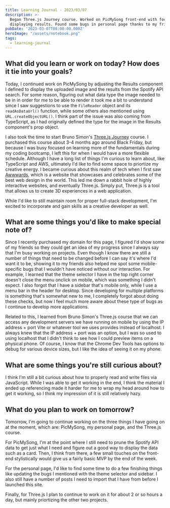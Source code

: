 ```yaml
---
title: Learning Journal - 2023/03/07
description: >-
  Began Three.js Journey course. Worked on PicMySong front-end with focus on
  displaying results. Found some bugs in personal page thanks to my friends.
pubDate: '2023-03-07T08:00:00.000Z'
heroImage: "/assets/notebook.png"
tags:
  - learning-journal
---
```


## What did you learn or work on today? How does it tie into your goals?

Today, I continued work on PicMySong by adjusting the Results component I defined to display the uploaded image and the results from the Spotify API search. For some reason, figuring out what data type the image needed to be in in order for me to be able to render it took me a bit to understand since I saw suggestions to use the `FileReader` object and its `readAsDataUrl()` function, while some others also mentioned using `URL.createObjectURL()`. I think part of the issue was also coming from TypeScript, as I had originally defined the type for the image in the Results component's prop object.

I also took the time to start Bruno Simon's [Three.js Journey](https://threejs-journey.com "") course.
I purchased this course about 3-4 months ago around Black Friday, but because I was busy focused on learning more of the fundamentals during my coding bootcamp, I left this for when I would have a more flexible schedule. Although I have a long list of things I'm curious to learn about, like TypeScript and AWS, ultimately I'd like to find some space to priortize my creative energy. I became curious about this realm of tech when I first saw [Awwwards](https://www.awwwards.com/ ""), which is a website that showcases and celebrates some of the best web design in the world. This led me down a rabbit hole of highly interactive websites, and eventually Three.js. Simply put, Three.js is a tool that allows us to create 3D experiences in a web application.

While I'd like to still maintain room for proper full-stack development, I'm excited to incorporate and gain skills as a creative developer as well.

## What are some things you'd like to make special note of?

Since I recently purchased my domain for this page, I figured I'd show some of my friends so they could get an idea of my progress since I always say that I'm busy working on projects. Even though I know there are still a number of things that need to be changed before I can say it's where I'd want it to be, showing it to my friends also helped me spot some mobile-specific bugs that I wouldn't have noticed without our interaction. For example, I learned that the theme selector I have in the top right corner doesn't close the menu onclick on mobile, which was something I didn't expect. I also forgot that I have a sidebar that's mobile only, while I use a menu bar in the header for desktop. Since developing for multiple platforms is something that's somewhat new to me, I completely forgot about doing these checks, but now I feel much more aware about these type of bugs as I continue to develop more applications.

Related to this, I learned from Bruno Simon's Three.js course that we can access any development servers we have running on mobile by using the IP address + port Vite or whatever tool we uses provides instead of localhost. I always knew that the IP address + port was an option, but I was so used to using localhost that I didn't think to see how I could preview items on a physical phone. Of course, I know that the Chrome Dev Tools has options to debug for various device sizes, but I like the idea of seeing it on my phone.

## What are some things you're still curious about?

I think I'm still a bit curious about how to properly read and write files via JavaScript. While I was able to get it working in the end, I think the material I ended up referencing made it harder for me to wrap my head around how to get it working, so I think my impression of it is still relatively hazy.

## What do you plan to work on tomorrow?

Tomorrow, I'm going to continue working on the three things I have going on at the moment, which are: PicMySong, my personal page, and the Three.js course.

For PicMySong, I'm at the point where I still need to prune the Spotify API data to get just what I need and figure out a good way to display the data such as a card. Then, I think from there, a few small touches on the front-end stylistically would give us a fairly basic MVP by the end of the week.

For the personal page, I'd like to find some time to do a few finishing things like updating the bugs I mentioned with the theme selector and sidebar. I also still have a number of posts I need to import that I have from before I launched this site.

Finally, for Three.js I plan to continue to work on it for about 2 or so hours a day, but mainly priortizing the other two projects.
